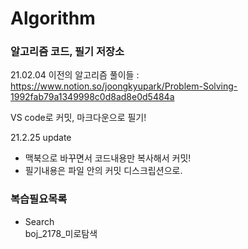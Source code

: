 # Algorithm
### 알고리즘 코드, 필기 저장소

21.02.04 이전의 알고리즘 풀이들 : https://www.notion.so/joongkyupark/Problem-Solving-1992fab79a1349998c0d8ad8e0d5484a

VS code로 커밋, 마크다운으로 필기!

21.2.25 update
- 맥북으로 바꾸면서 코드내용만 복사해서 커밋!
- 필기내용은 파일 안의 커밋 디스크립션으로.

### 복습필요목록
+ Search  
  boj_2178_미로탐색
